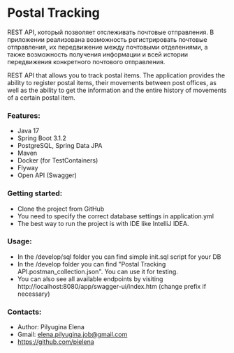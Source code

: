 # Postal Tracking

REST API, который позволяет отслеживать почтовые отправления.
В приложении реализована возможность регистрировать почтовые отправления, 
их передвижение между почтовыми отделениями, а также возможность получения 
информации и всей истории передвижения конкретного почтового отправления.

REST API that allows you to track postal items.
The application provides the ability to register postal items,
their movements between post offices, as well as the ability to get the 
information and the entire history of movements of a certain postal item.

### Features:

- Java 17
- Spring Boot 3.1.2
- PostgreSQL, Spring Data JPA
- Maven
- Docker (for TestContainers)
- Flyway 
- Open API (Swagger)

### Getting started:

- Clone the project from GitHub
- You need to specify the correct database settings in application.yml
- The best way to run the project is with IDE like IntelliJ IDEA.

### Usage:

- In the /develop/sql folder you can find simple init.sql script 
for your DB
- In the /develop folder you can find "Postal Tracking API.postman_collection.json". 
You can use it for testing.
- You can also see all available endpoints by visiting 
http://localhost:8080/app/swagger-ui/index.htm (change prefix if necessary)

### Contacts:

- Author: Pilyugina Elena
- Gmail: elena.pilyugina.job@gmail.com
- https://github.com/pielena